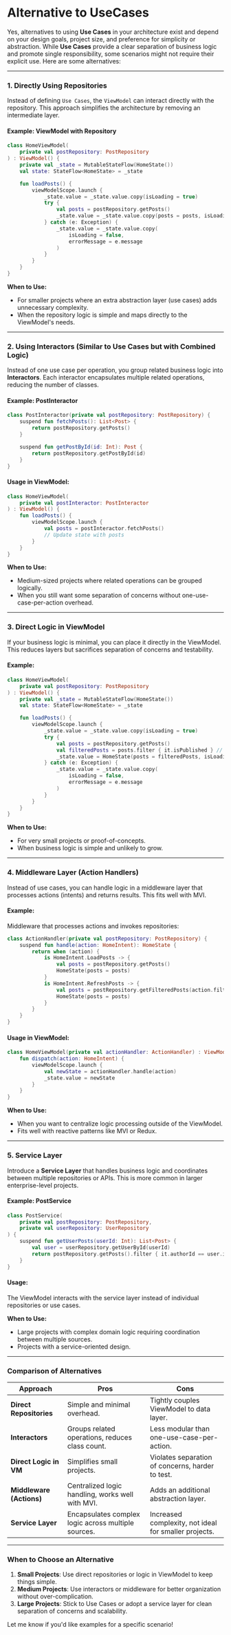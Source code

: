 # Alternative to UseCases

Yes, alternatives to using **Use Cases** in your architecture exist and depend on your design goals,
project size, and preference for simplicity or abstraction. While **Use Cases** provide a clear
separation of business logic and promote single responsibility, some scenarios might not require
their explicit use. Here are some alternatives:

---

### **1. Directly Using Repositories**

Instead of defining `Use Cases`, the `ViewModel` can interact directly with the repository. This
approach simplifies the architecture by removing an intermediate layer.

#### Example: ViewModel with Repository

```kotlin
class HomeViewModel(
    private val postRepository: PostRepository
) : ViewModel() {
    private val _state = MutableStateFlow(HomeState())
    val state: StateFlow<HomeState> = _state

    fun loadPosts() {
        viewModelScope.launch {
            _state.value = _state.value.copy(isLoading = true)
            try {
                val posts = postRepository.getPosts()
                _state.value = _state.value.copy(posts = posts, isLoading = false)
            } catch (e: Exception) {
                _state.value = _state.value.copy(
                    isLoading = false,
                    errorMessage = e.message
                )
            }
        }
    }
}
```

**When to Use:**

- For smaller projects where an extra abstraction layer (use cases) adds unnecessary complexity.
- When the repository logic is simple and maps directly to the ViewModel's needs.

---

### **2. Using Interactors (Similar to Use Cases but with Combined Logic)**

Instead of one use case per operation, you group related business logic into **Interactors**. Each
interactor encapsulates multiple related operations, reducing the number of classes.

#### Example: PostInteractor

```kotlin
class PostInteractor(private val postRepository: PostRepository) {
    suspend fun fetchPosts(): List<Post> {
        return postRepository.getPosts()
    }

    suspend fun getPostById(id: Int): Post {
        return postRepository.getPostById(id)
    }
}
```

#### Usage in ViewModel:

```kotlin
class HomeViewModel(
    private val postInteractor: PostInteractor
) : ViewModel() {
    fun loadPosts() {
        viewModelScope.launch {
            val posts = postInteractor.fetchPosts()
            // Update state with posts
        }
    }
}
```

**When to Use:**

- Medium-sized projects where related operations can be grouped logically.
- When you still want some separation of concerns without one-use-case-per-action overhead.

---

### **3. Direct Logic in ViewModel**

If your business logic is minimal, you can place it directly in the ViewModel. This reduces layers
but sacrifices separation of concerns and testability.

#### Example:

```kotlin
class HomeViewModel(
    private val postRepository: PostRepository
) : ViewModel() {
    private val _state = MutableStateFlow(HomeState())
    val state: StateFlow<HomeState> = _state

    fun loadPosts() {
        viewModelScope.launch {
            _state.value = _state.value.copy(isLoading = true)
            try {
                val posts = postRepository.getPosts()
                val filteredPosts = posts.filter { it.isPublished } // Business logic directly here
                _state.value = HomeState(posts = filteredPosts, isLoading = false)
            } catch (e: Exception) {
                _state.value = _state.value.copy(
                    isLoading = false,
                    errorMessage = e.message
                )
            }
        }
    }
}
```

**When to Use:**

- For very small projects or proof-of-concepts.
- When business logic is simple and unlikely to grow.

---

### **4. Middleware Layer (Action Handlers)**

Instead of use cases, you can handle logic in a middleware layer that processes actions (intents)
and returns results. This fits well with MVI.

#### Example:

Middleware that processes actions and invokes repositories:

```kotlin
class ActionHandler(private val postRepository: PostRepository) {
    suspend fun handle(action: HomeIntent): HomeState {
        return when (action) {
            is HomeIntent.LoadPosts -> {
                val posts = postRepository.getPosts()
                HomeState(posts = posts)
            }
            is HomeIntent.RefreshPosts -> {
                val posts = postRepository.getFilteredPosts(action.filter)
                HomeState(posts = posts)
            }
        }
    }
}
```

#### Usage in ViewModel:

```kotlin
class HomeViewModel(private val actionHandler: ActionHandler) : ViewModel() {
    fun dispatch(action: HomeIntent) {
        viewModelScope.launch {
            val newState = actionHandler.handle(action)
            _state.value = newState
        }
    }
}
```

**When to Use:**

- When you want to centralize logic processing outside of the ViewModel.
- Fits well with reactive patterns like MVI or Redux.

---

### **5. Service Layer**

Introduce a **Service Layer** that handles business logic and coordinates between multiple
repositories or APIs. This is more common in larger enterprise-level projects.

#### Example: PostService

```kotlin
class PostService(
    private val postRepository: PostRepository,
    private val userRepository: UserRepository
) {
    suspend fun getUserPosts(userId: Int): List<Post> {
        val user = userRepository.getUserById(userId)
        return postRepository.getPosts().filter { it.authorId == user.id }
    }
}
```

#### Usage:

The ViewModel interacts with the service layer instead of individual repositories or use cases.

**When to Use:**

- Large projects with complex domain logic requiring coordination between multiple sources.
- Projects with a service-oriented design.

---

### **Comparison of Alternatives**

| **Approach**             | **Pros**                                            | **Cons**                                              |
|--------------------------|-----------------------------------------------------|-------------------------------------------------------|
| **Direct Repositories**  | Simple and minimal overhead.                        | Tightly couples ViewModel to data layer.              |
| **Interactors**          | Groups related operations, reduces class count.     | Less modular than one-use-case-per-action.            |
| **Direct Logic in VM**   | Simplifies small projects.                          | Violates separation of concerns, harder to test.      |
| **Middleware (Actions)** | Centralized logic handling, works well with MVI.    | Adds an additional abstraction layer.                 |
| **Service Layer**        | Encapsulates complex logic across multiple sources. | Increased complexity, not ideal for smaller projects. |

---

### **When to Choose an Alternative**

1. **Small Projects**: Use direct repositories or logic in ViewModel to keep things simple.
2. **Medium Projects**: Use interactors or middleware for better organization without
   over-complication.
3. **Large Projects**: Stick to Use Cases or adopt a service layer for clean separation of concerns
   and scalability.

Let me know if you'd like examples for a specific scenario!
